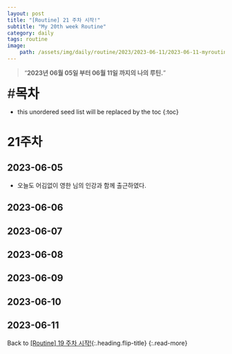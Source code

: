 ```yaml
---
layout: post
title: "[Routine] 21 주차 시작!"
subtitle: "My 20th week Routine"
category: daily
tags: routine
image:
    path: /assets/img/daily/routine/2023/2023-06-11/2023-06-11-myroutine-21th.png
---
```


> “**2023년 06월 05일 부터 06월 11일 까지의 나의 루틴.**”

<span style="font-size:30px;">\#**목차**</span>
* this unordered seed list will be replaced by the toc
{:toc}

# 21주차
## 2023-06-05
- 오늘도 어김없이 영한 님의 인강과 함께 출근하였다.

## 2023-06-06
## 2023-06-07
## 2023-06-08
## 2023-06-09
## 2023-06-10
## 2023-06-11

Back to [[Routine] 19 주차 시작!](./2023-06-04-week-20th.md){:.heading.flip-title}
{:.read-more}

[//]: # (Continue with [[Routine] 22 주차 시작!]&#40;../06-june/2023-06-04-week-20th.md&#41;{:.heading.flip-title})
[//]: # ({:.read-more})

<!-- Links -->

<!-- Study Links -->

<!-- Commit Links -->